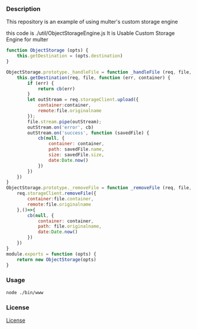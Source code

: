 ### Description

This repository is an example of using multer's custom storage engine

this code is ./util/ObjectStorageEngine.js
It is Usable Custom Storage Engine for multer

```javascript
function ObjectStorage (opts) {
    this.getDestination = (opts.destination)
}

ObjectStorage.prototype._handleFile = function _handleFile (req, file, cb) {
    this.getDestination(req, file, function (err, container) {
        if (err) {
            return cb(err)
        }
        let outStream = req.storageClient.upload({
            container:container,
            remote:file.originalname
        });
        file.stream.pipe(outStream);
        outStream.on('error', cb)
        outStream.on('success', function (savedFile) {
            cb(null, {
                container: container,
                path: savedFile.name,
                size: savedFile.size,
                date:Date.now()
            })
        })
    })
}
ObjectStorage.prototype._removeFile = function _removeFile (req, file, cb) {
    req.storageClient.removeFile({
        container:file.container,
        remote:file.originalname
    },()=>{
        cb(null, {
            container: container,
            path: file.originalname,
            date:Date.now()
        })
    })
}
module.exports = function (opts) {
    return new ObjectStorage(opts)
}
```

### Usage

`node ./bin/www`

### License
[License](LICENSE)
